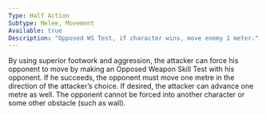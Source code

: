 ```yaml
---
Type: Half Action
Subtype: Melee, Movement
Available: true
Description: "Opposed WS Test, if character wins, move enemy 1 meter."
---
```


By using superior footwork and aggression, the attacker can
force his opponent to move by making an Opposed Weapon
Skill Test with his opponent. If he succeeds, the opponent
must move one metre in the direction of the attacker’s choice.
If desired, the attacker can advance one metre as well. The
opponent cannot be forced into another character or some
other obstacle (such as wall).